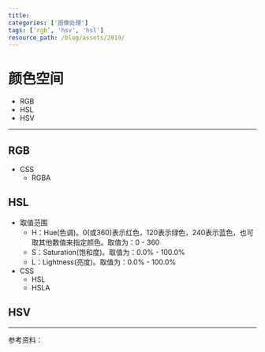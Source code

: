 ```yaml
---
title: 
categories: ['图像处理']
tags: [‘rgb’, 'hsv', 'hsl']
resource_path: /blog/assets/2019/
---
```


颜色空间
===

* RGB
* HSL
* HSV

---

RGB
---
* CSS
    * RGBA


HSL
---
* 取值范围  
    * H：Hue(色调)。0(或360)表示红色，120表示绿色，240表示蓝色，也可取其他数值来指定颜色。取值为：0 - 360  
    * S：Saturation(饱和度)。取值为：0.0% - 100.0%  
    * L：Lightness(亮度)。取值为：0.0% - 100.0%
* CSS
    * HSL
    * HSLA

HSV
---

<script type="text/javascript" async src="https://cdn.mathjax.org/mathjax/latest/MathJax.js?config=TeX-MML-AM_CHTML"> </script>

---
参考资料：  
